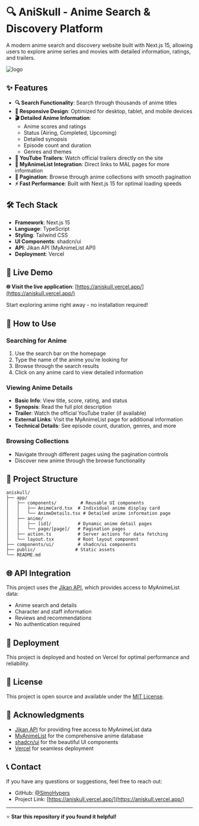 # 🔍 AniSkull - Anime Search & Discovery Platform

A modern anime search and discovery website built with Next.js 15, allowing users to explore anime series and movies with detailed information, ratings, and trailers.

![logo](/aniskull/public/assets/logo/aniskull_logo.png)

## ✨ Features

- **🔍 Search Functionality**: Search through thousands of anime titles
- **📱 Responsive Design**: Optimized for desktop, tablet, and mobile devices
- **🎬 Detailed Anime Information**: 
  - Anime scores and ratings
  - Status (Airing, Completed, Upcoming)
  - Detailed synopsis
  - Episode count and duration
  - Genres and themes
- **🎥 YouTube Trailers**: Watch official trailers directly on the site
- **🔗 MyAnimeList Integration**: Direct links to MAL pages for more information
- **📄 Pagination**: Browse through anime collections with smooth pagination
- **⚡ Fast Performance**: Built with Next.js 15 for optimal loading speeds

## 🛠️ Tech Stack

- **Framework**: Next.js 15
- **Language**: TypeScript
- **Styling**: Tailwind CSS
- **UI Components**: shadcn/ui
- **API**: Jikan API (MyAnimeList API)
- **Deployment**: Vercel

## 🚀 Live Demo

**🌐 Visit the live application**: [https://aniskull.vercel.app/](https://aniskull.vercel.app/)

Start exploring anime right away - no installation required!

## 🎯 How to Use

### Searching for Anime
1. Use the search bar on the homepage
2. Type the name of the anime you're looking for
3. Browse through the search results
4. Click on any anime card to view detailed information

### Viewing Anime Details
- **Basic Info**: View title, score, rating, and status
- **Synopsis**: Read the full plot description
- **Trailer**: Watch the official YouTube trailer (if available)
- **External Links**: Visit the MyAnimeList page for additional information
- **Technical Details**: See episode count, duration, genres, and more

### Browsing Collections
- Navigate through different pages using the pagination controls
- Discover new anime through the browse functionality

## 📁 Project Structure

```
aniskull/
├── app/
│   ├── components/         # Reusable UI components
│   │   ├── AnimeCard.tsx  # Individual anime display card
│   │   └── AnimeDetails.tsx # Detailed anime information page
│   ├── anime/
│   │   ├── [id]/          # Dynamic anime detail pages
│   │   └── page/[page]/   # Pagination pages
│   ├── action.ts          # Server actions for data fetching
│   └── layout.tsx         # Root layout component
├── components/ui/         # shadcn/ui components
├── public/               # Static assets
└── README.md
```

## 🌐 API Integration

This project uses the [Jikan API](https://jikan.moe/), which provides access to MyAnimeList data:
- Anime search and details
- Character and staff information
- Reviews and recommendations
- No authentication required

## 🚀 Deployment

This project is deployed and hosted on Vercel for optimal performance and reliability.

## 📝 License

This project is open source and available under the [MIT License](LICENSE).

## 🙏 Acknowledgments

- [Jikan API](https://jikan.moe/) for providing free access to MyAnimeList data
- [MyAnimeList](https://myanimelist.net/) for the comprehensive anime database
- [shadcn/ui](https://ui.shadcn.com/) for the beautiful UI components
- [Vercel](https://vercel.com/) for seamless deployment

## 📞 Contact

If you have any questions or suggestions, feel free to reach out:

- GitHub: [@SimoHypers](https://github.com/SimoHypers)
- Project Link: [https://aniskull.vercel.app/](https://aniskull.vercel.app/)

---

⭐ **Star this repository if you found it helpful!**
